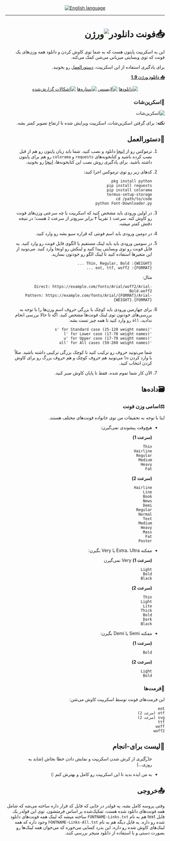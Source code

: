 <div align="center">
<a href="https://github.com/hamid0740/Font-Downloader/blob/main/README.md"><img alt="English language" src="https://img.shields.io/badge/lang-en-50d890?labelColor=black&style=for-the-badge&logo=google-translate&logoColor=white"></a>
</div>

- - - -

<div dir=rtl align="right">

# 📥فونت دانلودر[![ورژن](https://img.shields.io/github/v/release/hamid0740/Font-Downloader?color=purple&label=Version)](#فونت-دانلودر)
این یه اسکریپت پایتون هست که به شما توی کاوش کردن و دانلود همه وزن‌های یک فونت که توی وبسایتی میزبانی می‌شن کمک می‌کنه.

برای یادگیری استفاده از این اسکریپت، [دستورالعمل](#دستورالعمل) رو بخونید.

**[📥 دانلود ورژن 1.9](https://github.com/hamid0740/Font-Downloader/releases/download/v1.9/Font-Downloader.py)**

<div align="center">
<a href="https://github.com/hamid0740/Font-Downloader/releases/download/v1.9/Font-Downloader.py"><img alt="دانلودها" src="https://img.shields.io/github/downloads/hamid0740/Font-Downloader/total?color=green&label=Downloads&logo=bookmeter&logoColor=green"></a>
<a href="https://github.com/hamid0740/Font-Downloader/blob/main/LICENSE"><img alt="لایسنس" src="https://img.shields.io/github/license/hamid0740/Font-Downloader?color=blue&label=License&logo=quicklook&logoColor=blue"></a>
<a href="https://github.com/hamid0740/Font-Downloader/stargazers"><img alt="ستاره‌ها" src="https://img.shields.io/github/stars/hamid0740/Font-Downloader?color=gold&label=Stars&logo=apachespark&logoColor=gold"></a>
<a href="https://github.com/hamid0740/Font-Downloader/issues"><img alt="اشکالات گزارش‌شده" src="https://img.shields.io/github/issues/hamid0740/Font-Downloader?color=orange&label=Issues&logo=openbugbounty&logoColor=orange"></a>
</div>

### 📸اسکرین‌شات

![اسکرین‌شات](https://i.ibb.co/dMnrTvG/Font-Downloader-screenshot.jpg)

**نکته:** برای گرفتن اسکرین‌شات، اسکریپت ویرایش شده تا ارتفاع تصویر کمتر بشه.

## 👣دستورالعمل
1. ترموکس رو از [اینجا](https://f-droid.org/en/packages/com.termux) دانلود و نصب کنید. شما باید زبان پایتون رو هم از قبل نصب کرده باشید و کتابخونه‌های `requests` و `colorama` رو هم برای پایتون داشته باشید. برای یادگیری روش نصب این کتابخونه‌ها، [اینجا](https://www.geeksforgeeks.org/how-to-install-requests-in-python-for-windows-linux-mac/) رو بخونید.

2. کدهای زیر رو توی ترموکس اجرا کنید:
   ```
   pkg install python
   pip install requests
   pip install colorama
   termux-setup-storage
   cd /path/to/code
   python Font-Downloader.py
   ```

3. در اولین ورودی باید مشخص کنید که اسکریپت با چه سرعتی وزن‌های فونت رو کاوش کنه. سرعت `1` تقریباً ۴ برابر سریع‌تر از سرعت `2` هست؛ در نتیجه دقتش کمتر میشه.

4. در دومین ورودی باید اسم فونتی که قراره سیو بشه رو وارد کنید.

5. در سومین ورودی باید باید لینک مستقیم یا الگوی فایل فونت رو وارد کنید. یه فایل فونت رو توی وبسایتی پیدا کنید و لینکش رو اونجا وارد کنید. می‌تونید از این متغیرها استفاده‌ کنید تا لینک الگو رو خودتون بسازید.
   ```
   {WEIGHT}: Thin, Regular, Bold ...
   {FORMAT}: eot, ttf, woff2 ...
   ```
   مثال:
   ```
   Direct: https://example.com/fonts/Arial/woff2/Arial-Bold.woff2
   Pattern: https://example.com/fonts/Arial/{FORMAT}/Arial-{WEIGHT}.{FORMAT}
   ```

6. برای چهارمین ورودی باید کوچک یا بزرگی حروف اسم وزن‌ها را با توجه به بررسی‌های خودتون توی لینک فونت‌ها مشخص کنید. اگه تا حالا بررسی انجام ندادید، `all` رو وارد کنید تا همه چیز تست بشه.
   ```
   's' for Standard case (25-120 weight names)
   'l' for Lower case (17-70 weight names)
   'u' for Upper case (17-70 weight names)
   'all' for All cases (59-260 weight names)
   ```
   شما می‌تونید حروف رو ترکیب کنید تا کوچک بزرگی ترکیبی داشته باشید. مثلاً با وارد کردن `lu` می‌تونید هم حروف کوچک و هم حروف بزرگ رو برای کاوش کردن انتخاب کنید.

7. الآن کار شما تموم شده. فقط تا پایان کاوش صبر کنید.

## 🗃داده‌ها
### ⚖اسامی وزن فونت
اینا با توجه به تحقیقات من توی خانواده فونت‌های مختلف هستند.
* هیچ‌وقت پیشوندی نمی‌گیرن:

  **(سرعت 1)**
  ```
  Thin
  Hairline
  Regular
  Medium
  Heavy
  Fat
  ```
  **(سرعت 2)**
  ```
  Hairline
  Line
  Book
  News
  Demi
  Regular
  Normal
  Text
  Medium
  Heavy
  Mass
  Fat
  Poster
  ```
* ممکنه Extra، Ultra یا Very بگیرن:

  **(سرعت 1)** Very نمی‌گیرن
  ```
  Light
  Bold
  Black
  ```
  **(سرعت 2)**
  ```
  Thin
  Light
  Lite
  Thick
  Bold
  Dark
  Black
  ```
* ممکنه Semi یا Demi بگیرن:

  **(سرعت 1)**
  ```
  Bold
  ```
  **(سرعت 2)**
  ```
  Light
  Bold
  ```
### 📁فرمت‌ها
این فرمت‌های فونت توسط اسکریپت کاوش می‌شن:
```
eot
otf (سرعت 2)
svg (سرعت 2)
ttf
woff
woff2
```

## 📝لیست برای-انجام
* [ ] جلوگیری از کرش شدن اسکریپت و نمایش دادن خطا بجاش (شاید یه روزی...)
* به من ایده بدید تا این اسکریپت رو کامل و بهترش کنم :)

## 📤خروجی
وقتی پروسه کامل بشه، یه فولدر در جایی که فایل کد قرار داره ساخته می‌شه که شامل همه فونت‌های دانلود شده هست، تفکیک‌شده بر اساس فرمتشون. توی این فولدر یک فایل text هم به نام `FONTNAME-Links.txt` ساخته میشه که لینک همه فونت‌های دانلود شده رو داره.
یه فایل دیگه هم به نام `FONTNAME-Links-All.txt` وجود داره که همه لینک‌های کاوش شده رو داره. این بدرد کسایی می‌خوره که می‌خوان همه لینک‌ها رو بصورت دستی و با استفاده از دانلود منیجر بررسی کنند.

</div>
